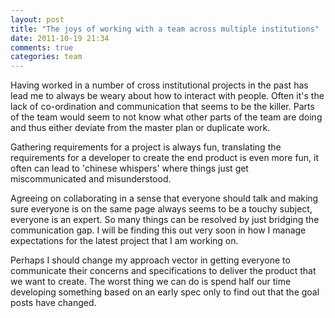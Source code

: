 ```yaml
---
layout: post
title: "The joys of working with a team across multiple institutions"
date: 2011-10-19 21:34
comments: true
categories: team 
---
```


Having worked in a number of cross institutional projects in the past
has lead me to always be weary about how to interact with
people. Often it's the lack of co-ordination and communication that
seems to be the killer. Parts of the team would seem to not know what
other parts of the team are doing and thus either deviate from the
master plan or duplicate work.

Gathering requirements for a project is always fun, translating the
requirements for a developer to create the end product is even more
fun, it often can lead to 'chinese whispers' where things just get
miscommunicated and misunderstood.

Agreeing on collaborating in a sense that everyone should talk and
making sure everyone is on the same page always seems to be a touchy
subject, everyone is an expert. So many things can be resolved by just
bridging the communication gap. I will be finding this out very soon
in how I manage expectations for the latest project that I am working
on.

Perhaps I should change my approach vector in getting everyone to
communicate their concerns and specifications to deliver the product
that we want to create. The worst thing we can do is spend half our
time developing something based on an early spec only to find out that
the goal posts have changed.
